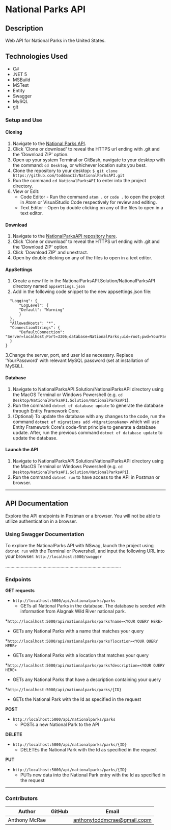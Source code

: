 # National Parks API

## Description

Web API for National Parks in the United States.

## Technologies Used

- C#
- .NET 5
- MSBuild
- MSTest
- Entity
- Swagger
- MySQL
- git

### Setup and Use

#### Cloning

1. Navigate to the [National Parks API](https://github.com/toddmac12/NationalParksAPI.git).
2. Click 'Clone or download' to reveal the HTTPS url ending with .git and the 'Download ZIP' option.
3. Open up your system Terminal or GitBash, navigate to your desktop with the command: `cd Desktop`, or whichever location suits you best.
4. Clone the repository to your desktop: `$ git clone https://github.com/toddmac12/NationalParksAPI.git`
5. Run the command `cd NationalParksAPI` to enter into the project directory.
6. View or Edit:
   - Code Editor - Run the command `atom .` or `code .` to open the project in Atom or VisualStudio Code respectively for review and editing.
   - Text Editor - Open by double clicking on any of the files to open in a text editor.

#### Download

1. Navigate to the [NationalParksAPI repository here](https://github.com/toddmac12/NationalParksAPI.git).
2. Click 'Clone or download' to reveal the HTTPS url ending with .git and the 'Download ZIP' option.
3. Click 'Download ZIP' and unextract.
4. Open by double clicking on any of the files to open in a text editor.

#### AppSettings

1. Create a new file in the NationalParksAPI.Solution/NationalParksAPI directory named `appsettings.json`
2. Add in the following code snippet to the new appsettings.json file:

```{
  "Logging": {
      "LogLevel": {
      "Default": "Warning"
      }
  },
  "AllowedHosts": "*",
  "ConnectionStrings": {
      "DefaultConnection": "Server=localhost;Port=3306;database=NationalParks;uid=root;pwd=YourPassword;"
  }
}
```

3.Change the server, port, and user id as necessary. Replace 'YourPassword' with relevant MySQL password (set at installation of MySQL).

#### Database

1. Navigate to NationalParksAPI.Solution/NationalParksAPI directory using the MacOS Terminal or Windows Powershell (e.g. `cd Desktop/NationalParksAPI.Solution/NationalParksAPI`).
2. Run the command `dotnet ef database update` to generate the database through Entity Framework Core.
3. (Optional) To update the database with any changes to the code, run the command `dotnet ef migrations add <MigrationsName>` which will use Entity Framework Core's code-first principle to generate a database update. After, run the previous command `dotnet ef database update` to update the database.

#### Launch the API

1. Navigate to NationalParksAPI.Solution/NationalParksAPI directory using the MacOS Terminal or Windows Powershell (e.g. `cd Desktop/NationalParksAPI.Solution/NationalParksAPI`).
2. Run the command `dotnet run` to have access to the API in Postman or browser.

---

## API Documentation

Explore the API endpoints in Postman or a browser. You will not be able to utilize authentication in a browser.

### Using Swagger Documentation

To explore the NationalParks API with NSwag, launch the project using `dotnet run` with the Terminal or Powershell, and input the following URL into your browser: `http://localhost:5000/swagger`

..........................................................................................

### Endpoints

**GET requests**

- `http://localhost:5000/api/nationalparks/parks`
  - GETs all National Parks in the database. The database is seeded with information from Alagnak Wild River national park.

\*`http://localhost:5000/api/nationalparks/parks?name=<YOUR QUERY HERE>`

- GETs any National Parks with a name that matches your query

\*`http://localhost:5000/api/nationalparks/parks?location=<YOUR QUERY HERE>`

- GETs any National Parks with a location that matches your query

\*`http://localhost:5000/api/nationalparks/parks?description=<YOUR QUERY HERE>`

- GETs any National Parks that have a description containing your query

\*`http://localhost:5000/api/nationalparks/parks/{ID}`

- GETs the National Park with the Id as specified in the request

**POST**

- `http://localhost:5000/api/nationalparks/parks`
  - POSTs a new National Park to the API

**DELETE**

- `http://localhost:5000/api/nationalparks/parks/{ID}`
  - DELETEs the National Park with the Id as specified in the request

**PUT**

- `http://localhost:5000/api/nationalparks/parks/{ID}`
  - PUTs new data into the National Park entry with the Id as specified in the request

---

### Contributors

| Author        | GitHub |                              Email                               |
| ------------- | :----: | :--------------------------------------------------------------: |
| Anthony McRae |        | [anthonytoddmcrae@gmail.copm](mailto:anthonytoddmcrae@gmail.com) |
